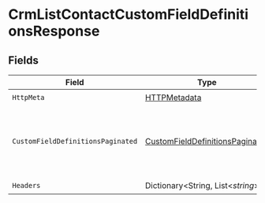 # CrmListContactCustomFieldDefinitionsResponse


## Fields

| Field                                                                                         | Type                                                                                          | Required                                                                                      | Description                                                                                   |
| --------------------------------------------------------------------------------------------- | --------------------------------------------------------------------------------------------- | --------------------------------------------------------------------------------------------- | --------------------------------------------------------------------------------------------- |
| `HttpMeta`                                                                                    | [HTTPMetadata](../../Models/Components/HTTPMetadata.md)                                       | :heavy_check_mark:                                                                            | N/A                                                                                           |
| `CustomFieldDefinitionsPaginated`                                                             | [CustomFieldDefinitionsPaginated](../../Models/Components/CustomFieldDefinitionsPaginated.md) | :heavy_minus_sign:                                                                            | The list of contacts custom field definitions was retrieved.                                  |
| `Headers`                                                                                     | Dictionary<String, List<*string*>>                                                            | :heavy_check_mark:                                                                            | N/A                                                                                           |